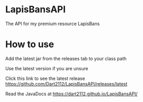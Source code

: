 # LapisBansAPI
The API for my premium resource LapisBans

# How to use

Add the latest jar from the releases tab to your class path

Use the latest version if you are unsure

Click this link to see the latest release https://github.com/Dart2112/LapisBansAPI/releases/latest

Read the JavaDocs at https://dart2112.github.io/LapisBansAPI/
